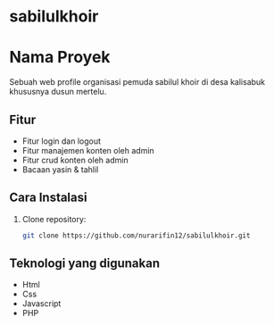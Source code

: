 # sabilulkhoir

# Nama Proyek

Sebuah web profile organisasi pemuda sabilul khoir di desa kalisabuk khususnya dusun mertelu.

## Fitur

- Fitur login dan logout
- Fitur manajemen konten oleh admin
- Fitur crud konten oleh admin
- Bacaan yasin & tahlil

## Cara Instalasi

1. Clone repository:
   ```bash
   git clone https://github.com/nurarifin12/sabilulkhoir.git
   ```

## Teknologi yang digunakan

- Html
- Css
- Javascript
- PHP
